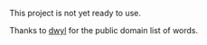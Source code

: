 This project is not yet ready to use.

Thanks to [dwyl](https://github.com/dwyl/english-words) for the public domain list of words.

